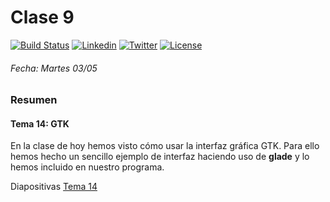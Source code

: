 # Clase 9
[![Build Status](https://travis-ci.org/carrodher/Modern-C-2ed.svg?branch=master)](https://travis-ci.org/carrodher/Modern-C-2ed)
[![Linkedin](https://img.shields.io/badge/LinkedIn-Carlos-blue.svg)](https://es.linkedin.com/in/carlosrodriguezhernandez)
[![Twitter](https://img.shields.io/badge/Twitter-carrodher-blue.svg)](https://twitter.com/carrodher)
[![License](https://img.shields.io/badge/License-BY/NC-yellow.svg)](https://github.com/carrodher/Modern-C-2ed/blob/master/LICENSE.md)

###### Fecha: Martes 03/05
### Resumen
#### Tema 14: GTK
En la clase de hoy hemos visto cómo usar la interfaz gráfica GTK. Para ello hemos hecho un sencillo ejemplo de interfaz haciendo uso de **glade** y lo hemos incluido en nuestro programa.

Diapositivas [Tema 14](https://github.com/carrodher/Modern-C-2ed/blob/master/Documentos/T14.pdf)

